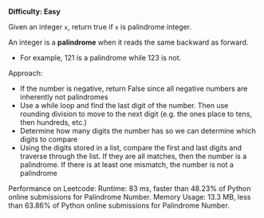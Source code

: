 **Difficulty: Easy**

Given an integer `x`, return true if `x` is palindrome integer.

An integer is a **palindrome** when it reads the same backward as forward.

- For example, 121 is a palindrome while 123 is not.

Approach:
- If the number is negative, return False since all negative numbers are inherently not palindromes
- Use a while loop and find the last digit of the number. Then use rounding division to move to the next digit (e.g. the ones place to tens, then hundreds, etc.)
- Determine how many digits the number has so we can determine which digits to compare
- Using the digits stored in a list, compare the first and last digits and traverse through the list. If they are all matches, then the number is a palindrome. If there is at least one mismatch, the number is not a palindrome


Performance on Leetcode:
Runtime: 83 ms, faster than 48.23% of Python online submissions for Palindrome Number.
Memory Usage: 13.3 MB, less than 63.86% of Python online submissions for Palindrome Number.


